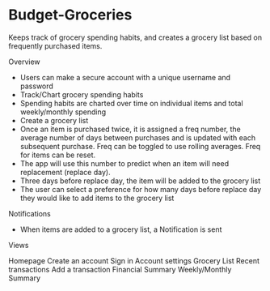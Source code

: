 # Budget-Groceries
Keeps track of grocery spending habits, and creates a grocery list based on frequently purchased items.

Overview

- Users can make a secure account with a unique username and password
- Track/Chart grocery spending habits
- Spending habits are charted over time on individual items and total weekly/monthly spending
- Create a grocery list
- Once an item is purchased twice, it is assigned a freq  number, the average number of days between purchases and is updated with each subsequent purchase.
Freq can be toggled to use rolling averages.
Freq for items can be reset.
- The app will use this number to predict when an item will need replacement (replace day).
- Three days before replace day, the item will be added to the grocery list
- The user can select a preference for how many days before replace day they would like to add items to the grocery list

Notifications 
- When items are added to a grocery list, a Notification is sent

Views

Homepage
Create an account
Sign in
Account settings
Grocery List
Recent transactions
Add a transaction
Financial Summary
Weekly/Monthly Summary

